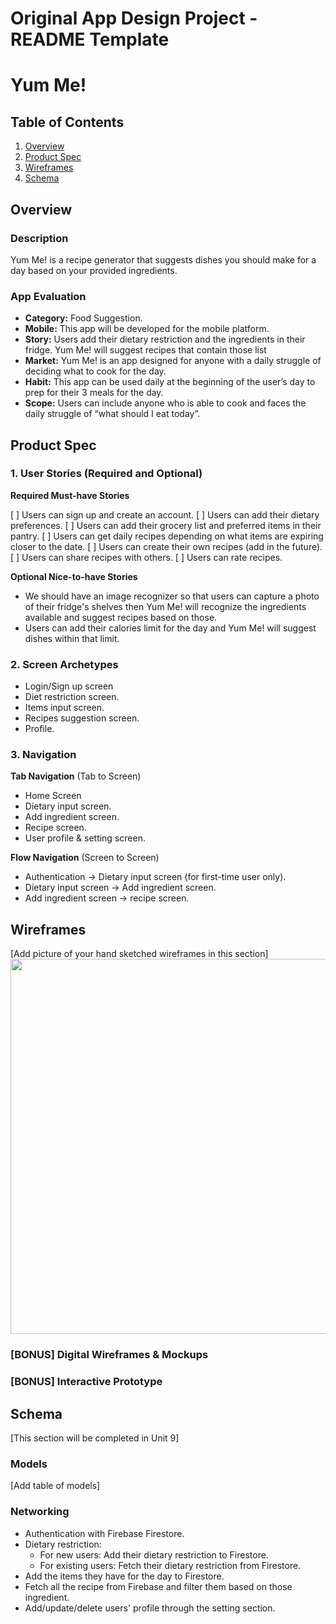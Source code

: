 Original App Design Project - README Template
===

# Yum Me!

## Table of Contents
1. [Overview](#Overview)
1. [Product Spec](#Product-Spec)
1. [Wireframes](#Wireframes)
2. [Schema](#Schema)

## Overview
### Description
Yum Me! is a recipe generator that suggests dishes you should make for a day based on your provided ingredients.

### App Evaluation
- **Category:** Food Suggestion.
- **Mobile:** This app will be developed for the mobile platform.
- **Story:** Users add their dietary restriction and the ingredients in their fridge. Yum Me! will suggest recipes that contain those list 
- **Market:** Yum Me! is an app designed for anyone with a daily struggle of deciding what to cook for the day.
- **Habit:** This app can be used daily at the beginning of the user’s day to prep for their 3 meals for the day.
- **Scope:** Users can include anyone who is able to cook and faces the daily struggle of “what should I eat today”.

## Product Spec

### 1. User Stories (Required and Optional)

**Required Must-have Stories**

[ ] Users can sign up and create an account.
[ ] Users can add their dietary preferences.
[ ] Users can add their grocery list and preferred items in their pantry.
[ ] Users can get daily recipes depending on what items are expiring closer to the date.
[ ] Users can create their own recipes (add in the future).
[ ] Users can share recipes with others.
[ ] Users can rate recipes.


**Optional Nice-to-have Stories**

* We should have an image recognizer so that users can capture a photo of their fridge's shelves then Yum Me! will recognize the ingredients available and suggest recipes based on those.
* Users can add their calories limit for the day and Yum Me! will suggest dishes within that limit.

### 2. Screen Archetypes

* Login/Sign up screen
* Diet restriction screen.
* Items input screen.
* Recipes suggestion screen.
* Profile.

### 3. Navigation

**Tab Navigation** (Tab to Screen)

* Home Screen
* Dietary input screen.
* Add ingredient screen.
* Recipe screen.
* User profile & setting screen.

**Flow Navigation** (Screen to Screen)

* Authentication -> Dietary input screen (for first-time user only).
* Dietary input screen -> Add ingredient screen.
* Add ingredient screen -> recipe screen.


## Wireframes
[Add picture of your hand sketched wireframes in this section]
<img src="YOUR_WIREFRAME_IMAGE_URL" width=600>

### [BONUS] Digital Wireframes & Mockups

### [BONUS] Interactive Prototype

## Schema 
[This section will be completed in Unit 9]
### Models
[Add table of models]
### Networking
- Authentication with Firebase Firestore.
- Dietary restriction:
	- For new users: Add their dietary restriction to Firestore.
	- For existing users: Fetch their dietary restriction from Firestore.
- Add the items they have for the day to Firestore.
- Fetch all the recipe from Firebase and filter them based on those ingredient.
- Add/update/delete users' profile through the setting section.
